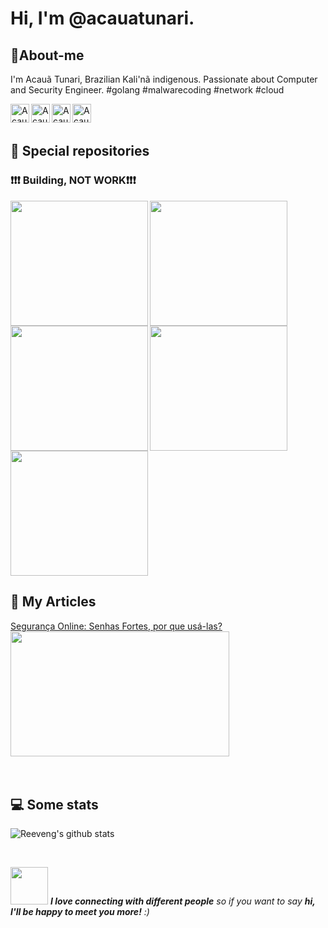 # Hi, I'm @acauatunari. 

<h2> 🤖About-me </h2>

I'm Acauã Tunari, Brazilian Kali'nã indigenous. Passionate about Computer and Security Engineer.
#golang #malwarecoding #network #cloud


[<img src="https://www.vectorlogo.zone/logos/linkedin/linkedin-icon.svg" alt="Acauã Tunari's LinkedIn Profile" height="30" width="30" align="left">](https://www.linkedin.com/in/acauatunari/)

[<img src="https://www.vectorlogo.zone/logos/medium/medium-tile.svg" alt="Acauã Tunari's Medium Profile" height="30" width="30" align="left">](https://medium.com/@acauatunari)

[<img src="https://www.vectorlogo.zone/logos/twitter/twitter-tile.svg" alt="Acauã Tunari's Twitter Profile" height="30" width="30" align="left">](https://twitter.com/acauatunari)

[<img src="https://www.vectorlogo.zone/logos/telegram/telegram-icon.svg" alt="Acauã Tunari's Telegram Mensager Profile" height="30" width="30" align="left">](https://t.me/acauatunari)

<br />
<br />

<h2>📁 Special repositories</h2>
<h3> ❗❗❗ Building, NOT WORK❗❗❗ </h3>

<img src="https://github.com/acauatunari/acauatunari/raw/main/img/cloudsec.gif" height="200" width="220" align="left">

<img src="https://github.com/acauatunari/acauatunari/raw/main/img/network-defender.gif" height="200" width="220" align="left">

<img src="https://github.com/acauatunari/acauatunari/raw/main/img/hardware-hacking.gif" height="200" width="220" align="left">

<img src="https://github.com/acauatunari/acauatunari/raw/main/img/basic-pentest.gif" height="200" width="220" align="left">

<img src="https://github.com/acauatunari/acauatunari/raw/main/img/powershell.gif" height="200" width="220">

<h2>📰 My Articles</h2>
<a href="https://medium.com/@acauatunari/seguran%C3%A7a-online-senhas-fortes-por-que-us%C3%A1-las-2ee29c0ab57b">
  Segurança Online: Senhas Fortes, por que usá-las? <br />
  <img src="https://github.com/acauatunari/acauatunari/raw/main/img/article-strong-pass.png" height="200" width="350"> 
</a>

<br />
<br />
<br />

<h2>💻 Some stats</h2>

![Reeveng's github stats](https://github-readme-stats.vercel.app/api?username=acauatunari&show_icons=true&title_color=fff&icon_color=79ff97&text_color=9f9f9f&bg_color=151515)

<br />

<img src="https://media.giphy.com/media/LnQjpWaON8nhr21vNW/giphy.gif" width="60"> <em><b>I love connecting with different people</b> so if you want to say <b>hi, I'll be happy to meet you more!</b> :)

